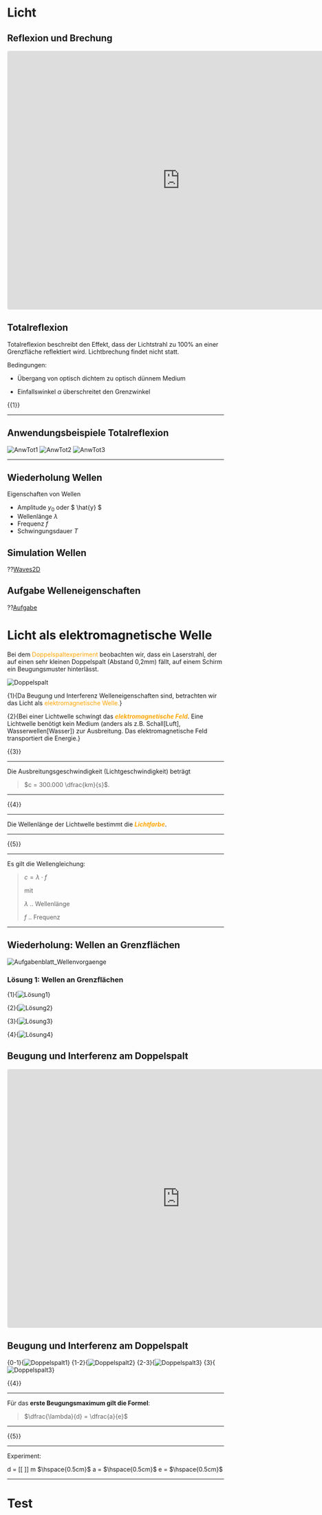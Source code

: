 <!--
author: Christian Golnik

language: de

@style
.lia-effect__circle {
    display: none !important;
}

@media (min-width: 600px) {
    .newspaper {
        column-count: 2;
        column-gap: 40px;
        column-rule: 1px solid lightblue;
    }
}

h1, h2, h3, h4, h5, h6 {
  column-span: all;
}

.cb {
    break-before: column;
}
@end

mode: Presentation

@onload
window.LIA.settings.font_size = 2
@end

-->

# Licht

## Reflexion und Brechung

<iframe src="https://www.geogebra.org/m/j9hcvxk8?embed" width="800" height="600" allowfullscreen style="border: 1px solid #e4e4e4;border-radius: 4px;" frameborder="0"></iframe>

## Totalreflexion

Totalreflexion beschreibt den Effekt, dass der Lichtstrahl zu 100% an einer Grenzfläche reflektiert wird. Lichtbrechung findet nicht statt.

Bedingungen: 

 - Übergang von optisch dichtem zu optisch dünnem Medium

 - Einfallswinkel $\alpha$ überschreitet den Grenzwinkel

{{1}}
**************
<H2>Anwendungsbeispiele Totalreflexion</H2>

![AnwTot1](https://diversewolken.ddns.net/nextcloud/index.php/s/aAr6WdmSty8bRf5/download) 
![AnwTot2](https://diversewolken.ddns.net/nextcloud/index.php/s/ZKxeDQGMGMCKESz/download) 
![AnwTot3](https://diversewolken.ddns.net/nextcloud/index.php/s/mZcbKjoZ6PnAsgg/download)

**************

## Wiederholung Wellen

Eigenschaften von Wellen

 - Amplitude $y_0$ oder $ \hat{y} $ 
 - Wellenlänge $\lambda$
 - Frequenz $f$
 - Schwingungsdauer $T$

## Simulation Wellen

??[Waves2D](https://www.falstad.com/ripple/)

## Aufgabe Welleneigenschaften

??[Aufgabe](https://diversewolken.ddns.net/nextcloud/index.php/s/TsiXGj5WBYiRnxY/download)

# Licht als elektromagnetische Welle

Bei dem <span style="color:orange">Doppelspaltexperiment</span>  beobachten wir, dass ein Laserstrahl, der auf einen sehr kleinen Doppelspalt (Abstand 0,2mm) fällt, auf einem Schirm ein Beugungsmuster hinterlässt.

![Doppelspalt](https://diversewolken.ddns.net/nextcloud/index.php/s/PWMnf2JX4xiXamx/download)<!-- style="width:60%"-->

{1}{Da Beugung und Interferenz Welleneigenschaften sind, betrachten wir das Licht als <span style="color:orange"> elektromagnetische Welle.</span>}

{2}{Bei einer Lichtwelle schwingt das <span style="color:orange">***elektromagnetische Feld***</span>. Eine Lichtwelle benötigt kein Medium (anders als z.B. Schall[Luft], Wasserwellen[Wasser]) zur Ausbreitung. Das elektromagnetische Feld transportiert die Energie.}

{{3}}
***************
Die Ausbreitungsgeschwindigkeit (Lichtgeschwindigkeit) beträgt

> $c = 300.000 \dfrac{km}{s}$.
***************

{{4}}
***************
Die Wellenlänge der Lichtwelle bestimmt die <span style="color:orange">***Lichtfarbe***</span>.

***************

{{5}}
***************
Es gilt die Wellengleichung:

> $c = \lambda \cdot f$
>
> mit 
>
> $\lambda$ .. Wellenlänge
>
> $f$ .. Frequenz

***************

## Wiederholung: Wellen an Grenzflächen

![Aufgabenblatt_Wellenvorgaenge](https://diversewolken.ddns.net/nextcloud/index.php/s/5aPryoFyJL2H95p/download)

### Lösung 1: Wellen an Grenzflächen

{1}{![Lösung1](https://diversewolken.ddns.net/nextcloud/index.php/s/Po9AN47ixmZ2QiY/download)}

{2}{![Lösung2](https://diversewolken.ddns.net/nextcloud/index.php/s/AfAHmaJdXBXnoBj/download)}

{3}{![Lösung3](https://diversewolken.ddns.net/nextcloud/index.php/s/MAicxxorxMa8LRE/download)}

{4}{![Lösung4](https://diversewolken.ddns.net/nextcloud/index.php/s/qJR2ody2GWeeeWg/download)}


## Beugung und Interferenz am Doppelspalt

<iframe src="https://www.geogebra.org/classic/aptkcsex?embed" width="800" height="600" allowfullscreen style="border: 1px solid #e4e4e4;border-radius: 4px;" frameborder="0"></iframe>

## Beugung und Interferenz am Doppelspalt

<section class="newspaper">

{0-1}{![Doppelspalt1](https://diversewolken.ddns.net/nextcloud/index.php/s/k9B2BRzezjccY9b/download)}
{1-2}{![Doppelspalt2](https://diversewolken.ddns.net/nextcloud/index.php/s/o3ETdEtdpLHAWrN/download)}
{2-3}{![Doppelspalt3](https://diversewolken.ddns.net/nextcloud/index.php/s/Sy7HgjwPbEmNG3B/download)}
{3}{![Doppelspalt3](https://diversewolken.ddns.net/nextcloud/index.php/s/6i39C3mY2YFaZX6/download)}

{{4}}
***************
Für das __erste Beugungsmaximum gilt die Formel__:

> $\dfrac{\lambda}{d} = \dfrac{a}{e}$
***************

{{5}}
***************
Experiment:

d = <!-- data-solution-button="off" -->[[ ]] m $\hspace{0.5cm}$ a =  $\hspace{0.5cm}$ e = $\hspace{0.5cm}$ 
***************

</section>

# Test


<script input="number" value="1">
</script>